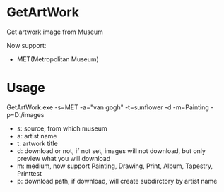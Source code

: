 # GetArtWork
Get artwork image from Museum

Now support:
* MET(Metropolitan Museum)

# Usage
GetArtWork.exe -s=MET -a="van gogh" -t=sunflower -d -m=Painting -p=D:/images
* s: source, from which museum
* a: artist name
* t: artwork title
* d: download or not, if not set, images will not download, but only preview what you will download
* m: medium, now support Painting, Drawing, Print, Album, Tapestry, Printtest
* p: download path, if download, will create subdirctory by artist name
